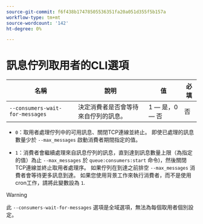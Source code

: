 ```yaml
---
source-git-commit: f6f438b17478505536351fa20a051d355f5b157a
workflow-type: tm+mt
source-wordcount: '142'
ht-degree: 0%

---
```

# 訊息佇列取用者的CLI選項

| 名稱 | 說明 | 值 | 必填 |
|------|-------------|-------|----------|
| `--consumers-wait-for-messages` | 決定消費者是否會等待來自佇列的訊息。 | 1 — 是，0 — 否 | 否 |

* `0`：取用者處理佇列中的可用訊息、關閉TCP連線並終止。 即使已處理的訊息數量少於 `--max_messages` 啟動消費者期間指定的值。

* `1`：消費者會繼續處理來自訊息佇列的訊息，直到達到訊息數量上限（為指定的值）為止 `--max_messages` 於 `queue:consumers:start` 命令)，然後關閉TCP連線並終止取用者處理序。 如果佇列在到達之前排空 `--max_messages` 消費者會等待更多訊息到達。 如果您使用背景工作來執行消費者，而不是使用cron工作，請將此變數設為 `1`.

>[!WARNING]
>
>此 `--consumers-wait-for-messages` 選項是全域選項，無法為每個取用者個別設定。
